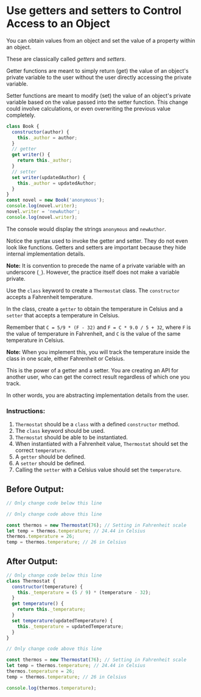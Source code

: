# Use getters and setters to Control Access to an Object

You can obtain values from an object and set the value of a property within an object.

These are classically called _getters_ and _setters_.

Getter functions are meant to simply return (get) the value of an object's private variable to the user without the user directly accessing the private variable.

Setter functions are meant to modify (set) the value of an object's private variable based on the value passed into the setter function. This change could involve calculations, or even overwriting the previous value completely.

```javascript
class Book {
  constructor(author) {
    this._author = author;
  }
  // getter
  get writer() {
    return this._author;
  }
  // setter
  set writer(updatedAuthor) {
    this._author = updatedAuthor;
  }
}
const novel = new Book('anonymous');
console.log(novel.writer);
novel.writer = 'newAuthor';
console.log(novel.writer);
```

The console would display the strings `anonymous` and `newAuthor`.

Notice the syntax used to invoke the getter and setter. They do not even look like functions. Getters and setters are important because they hide internal implementation details.

**Note:** It is convention to precede the name of a private variable with an underscore (`_`). However, the practice itself does not make a variable private.

Use the `class` keyword to create a `Thermostat` class. The `constructor` accepts a Fahrenheit temperature.

In the class, create a `getter` to obtain the temperature in Celsius and a `setter` that accepts a temperature in Celsius.

Remember that `C = 5/9 * (F - 32)` and `F = C * 9.0 / 5 + 32`, where `F` is the value of temperature in Fahrenheit, and `C` is the value of the same temperature in Celsius.

**Note:** When you implement this, you will track the temperature inside the class in one scale, either Fahrenheit or Celsius.

This is the power of a getter and a setter. You are creating an API for another user, who can get the correct result regardless of which one you track.

In other words, you are abstracting implementation details from the user.

### Instructions:
1. `Thermostat` should be a `class` with a defined `constructor` method.
2. The `class` keyword should be used.
3. `Thermostat` should be able to be instantiated.
4. When instantiated with a Fahrenheit value, `Thermostat` should set the correct `temperature`.
5. A `getter` should be defined.
6. A `setter` should be defined.
7. Calling the `setter` with a Celsius value should set the `temperature`.

## Before Output:
```javascript
// Only change code below this line

// Only change code above this line

const thermos = new Thermostat(76); // Setting in Fahrenheit scale
let temp = thermos.temperature; // 24.44 in Celsius
thermos.temperature = 26;
temp = thermos.temperature; // 26 in Celsius
```

## After Output:
```javascript
// Only change code below this line
class Thermostat {
  constructor(temperature) {
    this._temperature = (5 / 9) * (temperature - 32);   
  }
  get temperature() {
    return this._temperature;
  }
  set temperature(updatedTemperature) {
    this._temperature = updatedTemperature;
  }
}

// Only change code above this line

const thermos = new Thermostat(76); // Setting in Fahrenheit scale
let temp = thermos.temperature; // 24.44 in Celsius
thermos.temperature = 26;
temp = thermos.temperature; // 26 in Celsius

console.log(thermos.temperature);
```